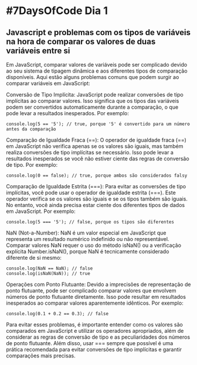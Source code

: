 # #7DaysOfCode Dia 1
## Javascript e  problemas com os tipos de variáveis na hora de comparar os valores de duas variáveis entre si 

 Em JavaScript, comparar valores de variáveis pode ser complicado devido ao seu sistema de tipagem dinâmica e aos diferentes tipos de comparação disponíveis. Aqui estão alguns problemas comuns que podem surgir ao comparar variáveis em JavaScript:

 Conversão de Tipo Implícita: JavaScript pode realizar conversões de tipo implícitas ao comparar valores. Isso significa que os tipos das variáveis podem ser convertidos automaticamente durante a comparação, o que pode levar a resultados inesperados. Por exemplo:

    console.log(5 == '5'); // true, porque '5' é convertido para um número antes da comparação

 Comparação de Igualdade Fraca (==): O operador de igualdade fraca (==) em JavaScript não verifica apenas se os valores são iguais, mas também realiza conversões de tipo implícitas se necessário. Isso pode levar a resultados inesperados se você não estiver ciente das regras de conversão de tipo. Por exemplo:

    console.log(0 == false); // true, porque ambos são considerados falsy
 
 Comparação de Igualdade Estrita (===): Para evitar as conversões de tipo implícitas, você pode usar o operador de igualdade estrita (===). Este operador verifica se os valores são iguais e se os tipos também são iguais. No entanto, você ainda precisa estar ciente dos diferentes tipos de dados em JavaScript. Por exemplo:

    console.log(5 === '5'); // false, porque os tipos são diferentes

NaN (Not-a-Number): NaN é um valor especial em JavaScript que representa um resultado numérico indefinido ou não representável. Comparar valores NaN requer o uso do método isNaN() ou a verificação explícita Number.isNaN(), porque NaN é tecnicamente considerado diferente de si mesmo:

    console.log(NaN == NaN); // false
    console.log(isNaN(NaN)); // true

 Operações com Ponto Flutuante: Devido a imprecisões de representação de ponto flutuante, pode ser complicado comparar valores que envolvem números de ponto flutuante diretamente. Isso pode resultar em resultados inesperados ao comparar valores aparentemente idênticos. Por exemplo:

    console.log(0.1 + 0.2 == 0.3); // false

 Para evitar esses problemas, é importante entender como os valores são comparados em JavaScript e utilizar os operadores apropriados, além de considerar as regras de conversão de tipo e as peculiaridades dos números de ponto flutuante. Além disso, usar === sempre que possível é uma prática recomendada para evitar conversões de tipo implícitas e garantir comparações mais precisas.
